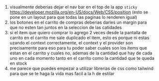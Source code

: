 1. visualmente deberias dejar el nav bar en el top de la app `sticky` https://developer.mozilla.org/en-US/docs/Web/CSS/position (esto se pone en un layout para que todas las paginas lo renderen igual)
2. los botones en el carrito de compras deberias darles un margin para que no esten tan juntos en la seleccion de las catidades
3. si el item que quiero comprar lo agrego 2 veces desde la pantalla de carrito en el carrito me sale duplicado el item, esto es porque ni estas uzando el context correctamente, el context y el provider son precisamente para eso para tu poder saber cuales son los items que estan en el carrito y cuales no, ademas de la cantidad que hay de cada uno en cada momento tanto en el carrito como la cantidad que te queda en stock
4. me parece que puedes empezar a utilizar librerias de css como tailwind para que se te haga la vida mas facil a la h de estilar
